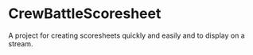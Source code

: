 # CrewBattleScoresheet
A project for creating scoresheets quickly and easily and to display on a stream.
